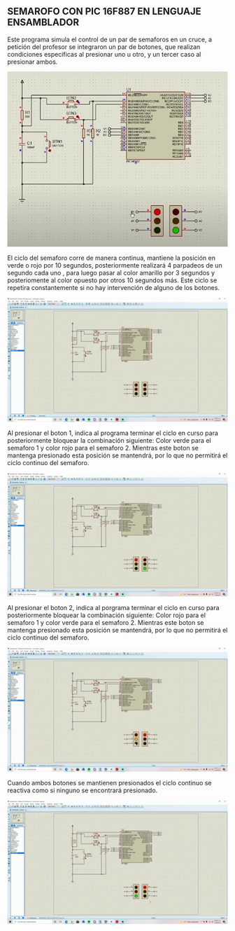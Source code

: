 ## SEMAROFO CON PIC 16F887 EN LENGUAJE ENSAMBLADOR

Este programa simula el control de un par de semaforos en un cruce, a petición del profesor se integraron un par de botones, que realizan condiciones especificas al presionar uno u otro, y un tercer caso al presionar ambos. 

![imagen circuito base](/assets/images/circuito_b.jpeg)

El ciclo del semaforo corre de manera continua, mantiene la posición en verde o rojo por 10 segundos, posteriormente realizará 4 parpadeos de un segundo cada uno , para luego pasar al color amarillo por 3 segundos y posteriomente al color opuesto por otros 10 segundos más. Este ciclo se repetira constantemente si no hay intervención de alguno de los botones. 

![imagen ciclo continuo](/assets/images/continuo.gif)

Al presionar el boton 1, indica al programa terminar el ciclo en curso para posteriormente bloquear la combinación siguiente: Color verde para el semaforo 1 y color rojo para el semaforo 2. Mientras este boton se mantenga presionado esta posición se mantendrá, por lo que no permitirá el ciclo continuo del semaforo. 

![imagen bloqueo boton 1](/assets/images/boton1.gif)

Al presionar el boton 2, indica al porgrama terminar el ciclo en curso para posteriormente bloquear la combinación siguiente: Color rojo para el semaforo 1 y color verde para el semaforo 2. Mientras este boton se mantenga presionado esta posición se mantendrá, por lo que no permitirá el ciclo continuo del semaforo. 

![imagen bloqueo boton 2](/assets/images/boton2.gif)

Cuando ambos botones se mantienen presionados el ciclo continuo se reactiva como si ninguno se encontrará presionado. 

![imagen ambos botones](/assets/images/ambos%20botones.gif)